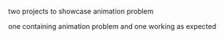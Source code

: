 two projects to showcase animation problem

one containing animation problem and one working as expected